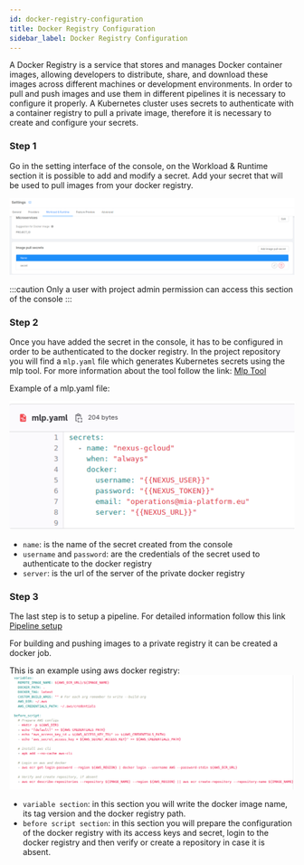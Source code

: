 ```yaml
---
id: docker-registry-configuration
title: Docker Registry Configuration
sidebar_label: Docker Registry Configuration
---
```


A Docker Registry is a service that stores and manages Docker container images, allowing developers to distribute, share, and download these images across different machines or development environments.
In order to pull and push images and use them in different pipelines it is necessary to configure it properly.
A Kubernetes cluster uses secrets to authenticate with a container registry to pull a private image, therefore it is necessary to create and configure your secrets.

### Step 1
Go in the setting interface of the console, on the Workload & Runtime section it is possible to add and modify a secret.
Add your secret that will be used to pull images from your docker registry.

![secret configuration](./img/secret-config.png)

:::caution
Only a user with project admin permission can access this section of the console
:::

### Step 2
Once you have added the secret in the console, it has to be configured in order to be authenticated to the docker registry.
In the project repository you will find a `mlp.yaml` file which generates Kubernetes secrets using the mlp tool. For more information about the tool follow the link: [Mlp Tool](/runtime_suite_tools/mlp/10_overview.md)

Example of a mlp.yaml file:

![mpl file](./img/mpl-file.png)

- `name`: is the name of the secret created from the console
- `username` and `password`: are the credentials of the secret used to authenticate to the docker registry
- `server`: is the url of the server of the private docker registry

### Step 3
The last step is to setup a pipeline. 
For detailed information follow this link [Pipeline setup](/infrastructure/self-hosted/pipeline-configuration.md)

For building and pushing images to a private registry it can be created a docker job.

This is an example using aws docker registry:
![docker job](./img/docker-job.png)

- `variable section`: in this section you will write the docker image name, its tag version and the docker registry path.
- `before script section`: in this section you will prepare the configuration of the docker registry with its access keys and secret, login to the docker registry and then verify or create a repository in case it is absent.

